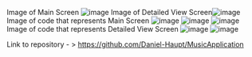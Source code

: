 Image of Main Screen ![image](https://github.com/user-attachments/assets/338196cd-3be2-4937-8b8e-e924d05807e6)
Image of Detailed View Screen![image](https://github.com/user-attachments/assets/4d6f2a4c-f115-42d8-aedb-c87e476d5da7)
Image of code that represents Main Screen ![image](https://github.com/user-attachments/assets/7e02d98e-124f-4e10-a25c-01b9692e7f0e) ![image](https://github.com/user-attachments/assets/458b063c-0704-402f-bdd5-1cbff66c172a) ![image](https://github.com/user-attachments/assets/4c05da56-afe7-4c20-a1a5-0fed714bd927)
Image of code that represents Detailed View Screen ![image](https://github.com/user-attachments/assets/a087b500-5cde-4ca1-8d90-4e9363f6aa86) ![image](https://github.com/user-attachments/assets/c279da94-4e36-4a46-adff-5e72fdbb7760)



Link to repository - > https://github.com/Daniel-Haupt/MusicApplication
